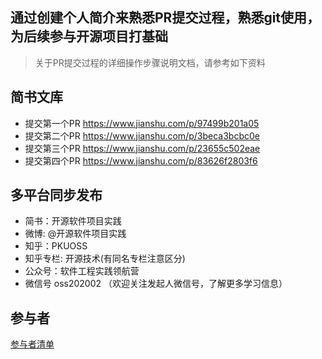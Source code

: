 ## 通过创建个人简介来熟悉PR提交过程，熟悉git使用，为后续参与开源项目打基础

> 关于PR提交过程的详细操作步骤说明文档，请参考如下资料

## 简书文库
- 提交第一个PR https://www.jianshu.com/p/97499b201a05
- 提交第二个PR https://www.jianshu.com/p/3beca3bcbc0e
- 提交第三个PR https://www.jianshu.com/p/23655c502eae
- 提交第四个PR https://www.jianshu.com/p/83626f2803f6

## 多平台同步发布
- 简书：开源软件项目实践
- 微博:  @开源软件项目实践
- 知乎：PKUOSS
- 知乎专栏: 开源技术(有同名专栏注意区分)
- 公众号：软件工程实践领航营
- 微信号  oss202002 （欢迎关注发起人微信号，了解更多学习信息）

## 参与者
[参与者清单](USER_LIST.md)


